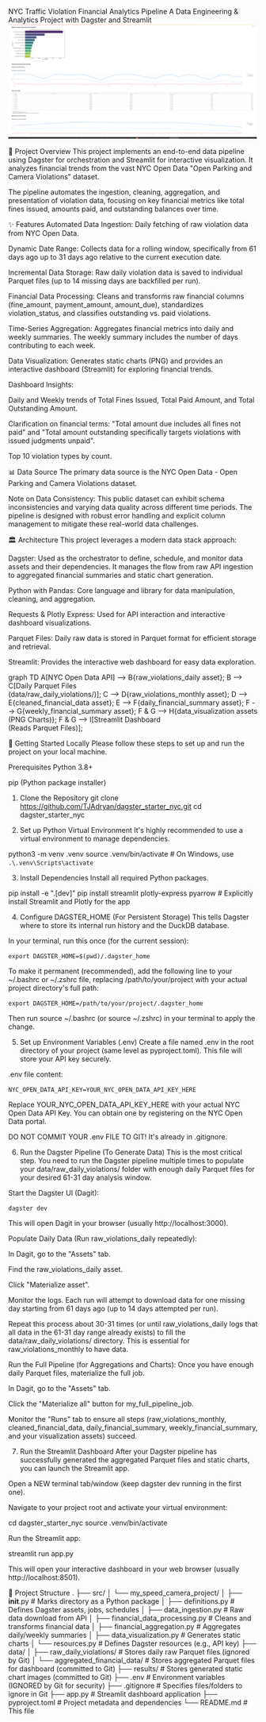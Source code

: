 NYC Traffic Violation Financial Analytics Pipeline
A Data Engineering & Analytics Project with Dagster and Streamlit
![Dashboard Screenshot](assets/images/streamdagster.png)


🚀 Project Overview
This project implements an end-to-end data pipeline using Dagster for orchestration and Streamlit for interactive visualization. It analyzes financial trends from the vast NYC Open Data "Open Parking and Camera Violations" dataset.

The pipeline automates the ingestion, cleaning, aggregation, and presentation of violation data, focusing on key financial metrics like total fines issued, amounts paid, and outstanding balances over time.

✨ Features
Automated Data Ingestion: Daily fetching of raw violation data from NYC Open Data.

Dynamic Date Range: Collects data for a rolling window, specifically from 61 days ago up to 31 days ago relative to the current execution date.

Incremental Data Storage: Raw daily violation data is saved to individual Parquet files (up to 14 missing days are backfilled per run).

Financial Data Processing: Cleans and transforms raw financial columns (fine_amount, payment_amount, amount_due), standardizes violation_status, and classifies outstanding vs. paid violations.

Time-Series Aggregation: Aggregates financial metrics into daily and weekly summaries. The weekly summary includes the number of days contributing to each week.

Data Visualization: Generates static charts (PNG) and provides an interactive dashboard (Streamlit) for exploring financial trends.

Dashboard Insights:

Daily and Weekly trends of Total Fines Issued, Total Paid Amount, and Total Outstanding Amount.

Clarification on financial terms: "Total amount due includes all fines not paid" and "Total amount outstanding specifically targets violations with issued judgments unpaid".

Top 10 violation types by count.

📊 Data Source
The primary data source is the NYC Open Data - Open Parking and Camera Violations dataset.

Note on Data Consistency: This public dataset can exhibit schema inconsistencies and varying data quality across different time periods. The pipeline is designed with robust error handling and explicit column management to mitigate these real-world data challenges.

🏛️ Architecture
This project leverages a modern data stack approach:

Dagster: Used as the orchestrator to define, schedule, and monitor data assets and their dependencies. It manages the flow from raw API ingestion to aggregated financial summaries and static chart generation.

Python with Pandas: Core language and library for data manipulation, cleaning, and aggregation.

Requests & Plotly Express: Used for API interaction and interactive dashboard visualizations.

Parquet Files: Daily raw data is stored in Parquet format for efficient storage and retrieval.

Streamlit: Provides the interactive web dashboard for easy data exploration.

graph TD
    A[NYC Open Data API] --> B{raw_violations_daily asset};
    B --> C[Daily Parquet Files <br> (data/raw_daily_violations/)];
    C --> D{raw_violations_monthly asset};
    D --> E{cleaned_financial_data asset};
    E --> F{daily_financial_summary asset};
    F --> G{weekly_financial_summary asset};
    F & G --> H{data_visualization assets <br> (PNG Charts)};
    F & G --> I[Streamlit Dashboard <br> (Reads Parquet Files)];

🚀 Getting Started Locally
Please follow these steps to set up and run the project on your local machine.

Prerequisites
Python 3.8+

pip (Python package installer)
1. Clone the Repository
git clone https://github.com/TJAdryan/dagster_starter_nyc.git
cd dagster_starter_nyc

2. Set up Python Virtual Environment
It's highly recommended to use a virtual environment to manage dependencies.

python3 -m venv .venv
source .venv/bin/activate  # On Windows, use `.\.venv\Scripts\activate`

3. Install Dependencies
Install all required Python packages.

pip install -e ".[dev]"
pip install streamlit plotly-express pyarrow # Explicitly install Streamlit and Plotly for the app

4. Configure DAGSTER_HOME (For Persistent Storage)
This tells Dagster where to store its internal run history and the DuckDB database.

In your terminal, run this once (for the current session):
```
export DAGSTER_HOME=$(pwd)/.dagster_home

```
To make it permanent (recommended), add the following line to your ~/.bashrc or ~/.zshrc file, replacing /path/to/your/project with your actual project directory's full path:
```
export DAGSTER_HOME=/path/to/your/project/.dagster_home
```

Then run source ~/.bashrc (or source ~/.zshrc) in your terminal to apply the change.



5. Set up Environment Variables (.env)
Create a file named .env in the root directory of your project (same level as pyproject.toml). This file will store your API key securely.

.env file content:
```
NYC_OPEN_DATA_API_KEY=YOUR_NYC_OPEN_DATA_API_KEY_HERE
```
Replace YOUR_NYC_OPEN_DATA_API_KEY_HERE with your actual NYC Open Data API Key. You can obtain one by registering on the NYC Open Data portal.

DO NOT COMMIT YOUR .env FILE TO GIT! It's already in .gitignore.


6. Run the Dagster Pipeline (To Generate Data)
This is the most critical step. You need to run the Dagster pipeline multiple times to populate your data/raw_daily_violations/ folder with enough daily Parquet files for your desired 61-31 day analysis window.

Start the Dagster UI (Dagit):
```
dagster dev
```

This will open Dagit in your browser (usually http://localhost:3000).

Populate Daily Data (Run raw_violations_daily repeatedly):

In Dagit, go to the "Assets" tab.

Find the raw_violations_daily asset.

Click "Materialize asset".

Monitor the logs. Each run will attempt to download data for one missing day starting from 61 days ago (up to 14 days attempted per run).

Repeat this process about 30-31 times (or until raw_violations_daily logs that all data in the 61-31 day range already exists) to fill the data/raw_daily_violations/ directory. This is essential for raw_violations_monthly to have data.

Run the Full Pipeline (for Aggregations and Charts):
Once you have enough daily Parquet files, materialize the full job.

In Dagit, go to the "Assets" tab.

Click the "Materialize all" button for my_full_pipeline_job.

Monitor the "Runs" tab to ensure all steps (raw_violations_monthly, cleaned_financial_data, daily_financial_summary, weekly_financial_summary, and your visualization assets) succeed.

7. Run the Streamlit Dashboard
After your Dagster pipeline has successfully generated the aggregated Parquet files and static charts, you can launch the Streamlit app.

Open a NEW terminal tab/window (keep dagster dev running in the first one).

Navigate to your project root and activate your virtual environment:

cd dagster_starter_nyc
source .venv/bin/activate

Run the Streamlit app:

streamlit run app.py

This will open your interactive dashboard in your web browser (usually http://localhost:8501).

📂 Project Structure
.
├── src/
│   └── my_speed_camera_project/
│       ├── __init__.py               # Marks directory as a Python package
│       ├── definitions.py            # Defines Dagster assets, jobs, schedules
│       ├── data_ingestion.py         # Raw data download from API
│       ├── financial_data_processing.py # Cleans and transforms financial data
│       ├── financial_aggregation.py  # Aggregates daily/weekly summaries
│       ├── data_visualization.py     # Generates static charts
│       └── resources.py              # Defines Dagster resources (e.g., API key)
├── data/
│   ├── raw_daily_violations/         # Stores daily raw Parquet files (ignored by Git)
│   └── aggregated_financial_data/    # Stores aggregated Parquet files for dashboard (committed to Git)
├── results/                          # Stores generated static chart images (committed to Git)
├── .env                              # Environment variables (IGNORED by Git for security)
├── .gitignore                        # Specifies files/folders to ignore in Git
├── app.py                            # Streamlit dashboard application
├── pyproject.toml                    # Project metadata and dependencies
└── README.md                         # This file

